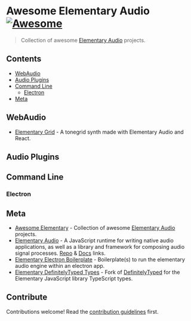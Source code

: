# Awesome Elementary Audio [![Awesome](https://awesome.re/badge.svg)](https://awesome.re)

> Collection of awesome [Elementary Audio](https://www.elementary.audio/) projects.

## Contents

- [WebAudio](#webaudio)
- [Audio Plugins](#audio-plugins)
- [Command Line](#command-line)
  - [Electron](#electron)
- [Meta](#meta)

## WebAudio

- [Elementary Grid](https://teetow.github.io/elementary_grid/) - A tonegrid synth made with Elementary Audio and React.

## Audio Plugins

## Command Line

### Electron

## Meta

- [Awesome Elementary](https://github.com/Hrle97/awesome-elementary-audio) - Collection of awesome [Elementary Audio](https://www.elementary.audio/) projects.
- [Elementary Audio](https://www.elementary.audio/) - A JavaScript runtime for writing native audio applications, as well as a library and framework for composing audio signal processes. [Repo](https://github.com/nick-thompson/elementary) & [Docs](https://docs.elementary.audio/) links.
- [Elementary Electron Boilerplate](https://github.com/MrGuiMan/elementary-electron-boilerplate) - Boilerplate(s) to run the elementary audio engine within an electron app.
- [Elementary DefinitelyTyped Types](https://github.com/Hrle97/DefinitelyTyped) - Fork of [DefinitelyTyped](https://github.com/DefinitelyTyped/DefinitelyTyped) for the Elementary JavaScript library TypeScript types.

## Contribute

Contributions welcome! Read the [contribution guidelines](contributing.md) first.
